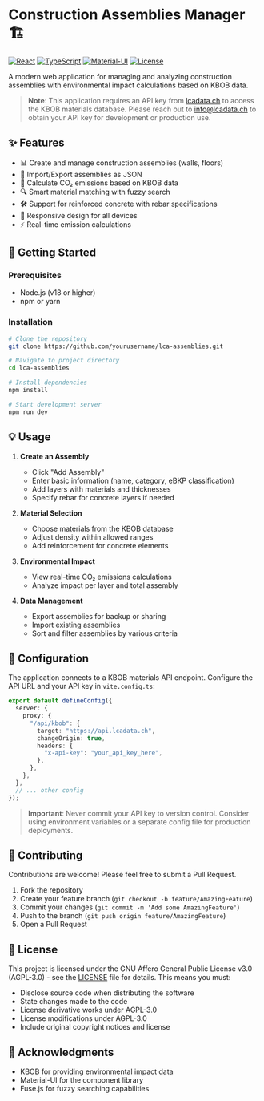# Construction Assemblies Manager 🏗️

[![React](https://img.shields.io/badge/React-18-blue.svg)](https://reactjs.org/)
[![TypeScript](https://img.shields.io/badge/TypeScript-5.6-blue.svg)](https://www.typescriptlang.org/)
[![Material-UI](https://img.shields.io/badge/MUI-v6-blue.svg)](https://mui.com/)
[![License](https://img.shields.io/badge/license-AGPL--3.0-green.svg)](LICENSE)

A modern web application for managing and analyzing construction assemblies with environmental impact calculations based on KBOB data.

> **Note**: This application requires an API key from [lcadata.ch](https://lcadata.ch) to access the KBOB materials database. Please reach out to [info@lcadata.ch](mailto:info@lcadata.ch) to obtain your API key for development or production use.

## ✨ Features

- 📊 Create and manage construction assemblies (walls, floors)
- 🔄 Import/Export assemblies as JSON
- 🌱 Calculate CO₂ emissions based on KBOB data
- 🔍 Smart material matching with fuzzy search
- 🛠️ Support for reinforced concrete with rebar specifications
- 📱 Responsive design for all devices
- ⚡ Real-time emission calculations

## 🚀 Getting Started

### Prerequisites

- Node.js (v18 or higher)
- npm or yarn

### Installation

```bash
# Clone the repository
git clone https://github.com/yourusername/lca-assemblies.git

# Navigate to project directory
cd lca-assemblies

# Install dependencies
npm install

# Start development server
npm run dev
```

## 💡 Usage

1. **Create an Assembly**

   - Click "Add Assembly"
   - Enter basic information (name, category, eBKP classification)
   - Add layers with materials and thicknesses
   - Specify rebar for concrete layers if needed

2. **Material Selection**

   - Choose materials from the KBOB database
   - Adjust density within allowed ranges
   - Add reinforcement for concrete elements

3. **Environmental Impact**

   - View real-time CO₂ emissions calculations
   - Analyze impact per layer and total assembly

4. **Data Management**
   - Export assemblies for backup or sharing
   - Import existing assemblies
   - Sort and filter assemblies by various criteria

## 🔧 Configuration

The application connects to a KBOB materials API endpoint. Configure the API URL and your API key in `vite.config.ts`:

```typescript
export default defineConfig({
  server: {
    proxy: {
      "/api/kbob": {
        target: "https://api.lcadata.ch",
        changeOrigin: true,
        headers: {
          "x-api-key": "your_api_key_here",
        },
      },
    },
  },
  // ... other config
});
```

> **Important**: Never commit your API key to version control. Consider using environment variables or a separate config file for production deployments.

## 🤝 Contributing

Contributions are welcome! Please feel free to submit a Pull Request.

1. Fork the repository
2. Create your feature branch (`git checkout -b feature/AmazingFeature`)
3. Commit your changes (`git commit -m 'Add some AmazingFeature'`)
4. Push to the branch (`git push origin feature/AmazingFeature`)
5. Open a Pull Request

## 📝 License

This project is licensed under the GNU Affero General Public License v3.0 (AGPL-3.0) - see the [LICENSE](LICENSE) file for details. This means you must:

- Disclose source code when distributing the software
- State changes made to the code
- License derivative works under AGPL-3.0
- License modifications under AGPL-3.0
- Include original copyright notices and license

## 🙏 Acknowledgments

- KBOB for providing environmental impact data
- Material-UI for the component library
- Fuse.js for fuzzy searching capabilities
